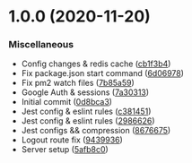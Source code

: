 # 1.0.0 (2020-11-20)


### Miscellaneous

- Config changes & redis cache ([cb1f3b4](https://github.com/LouaieRbiha/Quiz_server/commit/cb1f3b404000fdee5352c8922f1f080041fe3caf))
- Fix package.json start command ([6d06978](https://github.com/LouaieRbiha/Quiz_server/commit/6d06978369685e231d03143ad60237abcaeabb6e))
- Fix pm2 watch files ([7b85a59](https://github.com/LouaieRbiha/Quiz_server/commit/7b85a5931471fa728be13bc0b970b307938ce24a))
- Google Auth & sessions ([7a30313](https://github.com/LouaieRbiha/Quiz_server/commit/7a303132dea76cbbc82dec8d7670503f8a77c8d9))
- Initial commit ([0d8bca3](https://github.com/LouaieRbiha/Quiz_server/commit/0d8bca3a64eb72c8b1576ce0edaecb0385306bb6))
- Jest config & eslint rules ([c381451](https://github.com/LouaieRbiha/Quiz_server/commit/c381451c38810cc22880f13f177264e928635b25))
- Jest config & eslint rules ([2986626](https://github.com/LouaieRbiha/Quiz_server/commit/2986626e52138bb36e48d183ce338d47a9183260))
- Jest configs && compression ([8676675](https://github.com/LouaieRbiha/Quiz_server/commit/8676675a2314ab0cd237102152da363a51c110f2))
- Logout route fix ([9439936](https://github.com/LouaieRbiha/Quiz_server/commit/94399364fd8319d099c8588d63471f7e9e8a541f))
- Server setup ([5afb8c0](https://github.com/LouaieRbiha/Quiz_server/commit/5afb8c08f97e81987f70822d9c271bc6c185e07a))

